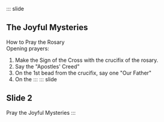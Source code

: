 ::: slide
## The Joyful Mysteries
How to Pray the Rosary  
Opening prayers:  
1. Make the Sign of the Cross with the crucifix of the rosary.  
2. Say the "Apostles' Creed"  
3. On the 1st bead from the crucifix, say one "Our Father"  
4. On the 
:::
::: slide
## Slide 2
Pray the Joyful Mysteries
:::
